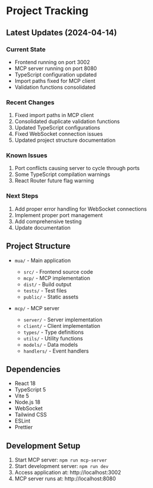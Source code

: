 # Project Tracking

## Latest Updates (2024-04-14)

### Current State
- Frontend running on port 3002
- MCP server running on port 8080
- TypeScript configuration updated
- Import paths fixed for MCP client
- Validation functions consolidated

### Recent Changes
1. Fixed import paths in MCP client
2. Consolidated duplicate validation functions
3. Updated TypeScript configurations
4. Fixed WebSocket connection issues
5. Updated project structure documentation

### Known Issues
1. Port conflicts causing server to cycle through ports
2. Some TypeScript compilation warnings
3. React Router future flag warning

### Next Steps
1. Add proper error handling for WebSocket connections
2. Implement proper port management
3. Add comprehensive testing
4. Update documentation

## Project Structure
- `mua/` - Main application
  - `src/` - Frontend source code
  - `mcp/` - MCP implementation
  - `dist/` - Build output
  - `tests/` - Test files
  - `public/` - Static assets

- `mcp/` - MCP server
  - `server/` - Server implementation
  - `client/` - Client implementation
  - `types/` - Type definitions
  - `utils/` - Utility functions
  - `models/` - Data models
  - `handlers/` - Event handlers

## Dependencies
- React 18
- TypeScript 5
- Vite 5
- Node.js 18
- WebSocket
- Tailwind CSS
- ESLint
- Prettier

## Development Setup
1. Start MCP server: `npm run mcp-server`
2. Start development server: `npm run dev`
3. Access application at: http://localhost:3002
4. MCP server runs at: http://localhost:8080 